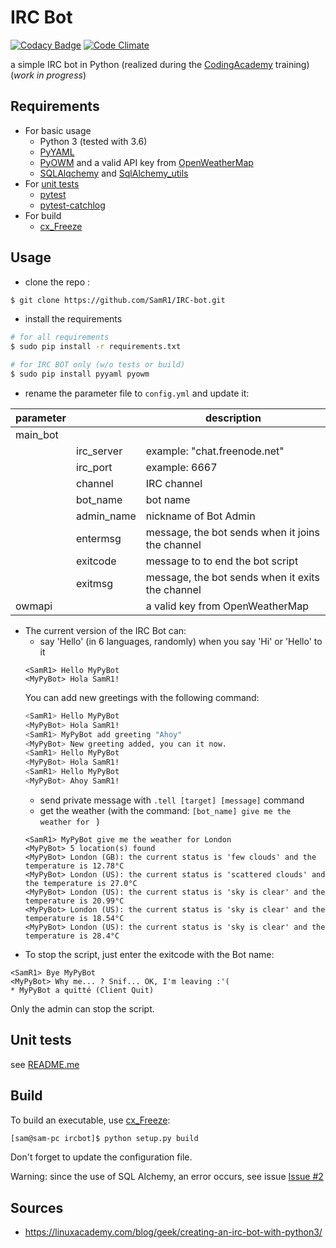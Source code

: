 # IRC Bot

[![Codacy Badge](https://api.codacy.com/project/badge/Grade/04044add92bd444d83bb1e1b8e494540)](https://www.codacy.com/app/SamR1/IRC-bot?utm_source=github.com&utm_medium=referral&utm_content=SamR1/IRC-bot&utm_campaign=badger) [![Code Climate](https://codeclimate.com/github/SamR1/IRC-bot/badges/gpa.svg)](https://codeclimate.com/github/SamR1/IRC-bot)

a simple IRC bot in Python (realized during the [CodingAcademy](http://www.coding-academy.fr/en/)
 training)  
(_work in progress_)  


## Requirements
* For basic usage
    - Python 3 (tested with 3.6)
    - [PyYAML](http://pyyaml.org)
    - [PyOWM](https://github.com/csparpa/pyowm) and a valid API key from [OpenWeatherMap](https://home.openweathermap.org/users/sign_up)
    - [SQLAlqchemy](https://www.sqlalchemy.org/) and [SqlAlchemy_utils](https://sqlalchemy-utils.readthedocs.io/en/latest/)
* For [unit tests](tests/README.md)
    - [pytest](https://docs.pytest.org/en/latest/)
    - [pytest-catchlog](https://pypi.python.org/pypi/pytest-catchlog)
* For build
    - [cx_Freeze](https://github.com/anthony-tuininga/cx_Freeze)


## Usage
* clone the repo :
```bash
$ git clone https://github.com/SamR1/IRC-bot.git
```

* install the requirements 
```bash
# for all requirements
$ sudo pip install -r requirements.txt

# for IRC BOT only (w/o tests or build)
$ sudo pip install pyyaml pyowm 
```

* rename the parameter file to `config.yml` and update it:  

| parameter |            | description                                      |  
|-----------|------------|--------------------------------------------------|  
| main_bot  |            |                                                  |
|           | irc_server | example: "chat.freenode.net"                     |
|           | irc_port   | example: 6667                                    |
|           | channel    | IRC channel                                      |
|           | bot_name   | bot name                                         |
|           | admin_name | nickname of Bot Admin                            |
|           | entermsg   | message, the bot sends when it joins the channel |
|           | exitcode   | message to to end the bot script                 |
|           | exitmsg    | message, the bot sends when it exits the channel | 
| owmapi    |            | a valid key from OpenWeatherMap                  |

* The current version of the IRC Bot can:
    * say 'Hello' (in 6 languages, randomly) when you say 'Hi' or 'Hello' to it
    ```
    <SamR1> Hello MyPyBot
    <MyPyBot> Hola SamR1!
    ```
    You can add new greetings with the following command:
    ```bash
    <SamR1> Hello MyPyBot
    <MyPyBot> Hola SamR1!
    <SamR1> MyPyBot add greeting "Ahoy"
    <MyPyBot> New greeting added, you can it now.
    <SamR1> Hello MyPyBot
    <MyPyBot> Hola SamR1!
    <SamR1> Hello MyPyBot
    <MyPyBot> Ahoy SamR1!
    ```
    * send private message with `.tell [target] [message]` command
    * get the weather (with the command: `[bot_name] give me the weather for ` ) 
     ```
    <SamR1> MyPyBot give me the weather for London
    <MyPyBot> 5 location(s) found
    <MyPyBot> London (GB): the current status is 'few clouds' and the temperature is 12.78°C
    <MyPyBot> London (US): the current status is 'scattered clouds' and the temperature is 27.0°C
    <MyPyBot> London (US): the current status is 'sky is clear' and the temperature is 20.99°C
    <MyPyBot> London (US): the current status is 'sky is clear' and the temperature is 18.54°C
    <MyPyBot> London (US): the current status is 'sky is clear' and the temperature is 28.4°C
     ```
* To stop the script, just enter the exitcode with the Bot name:
```
<SamR1> Bye MyPyBot
<MyPyBot> Why me... ? Snif... OK, I'm leaving :'(
* MyPyBot a quitté (Client Quit)
```
Only the admin can stop the script.

## Unit tests
see [README.me](tests/README.md)

## Build
To build an executable, use [cx_Freeze](https://github.com/anthony-tuininga/cx_Freeze):
```bash
[sam@sam-pc ircbot]$ python setup.py build
```
Don't forget to update the configuration file.

Warning: since the use of SQL Alchemy, an error occurs, see issue [Issue #2](https://github.com/SamR1/IRC-bot/issues/2)

## Sources
* https://linuxacademy.com/blog/geek/creating-an-irc-bot-with-python3/
